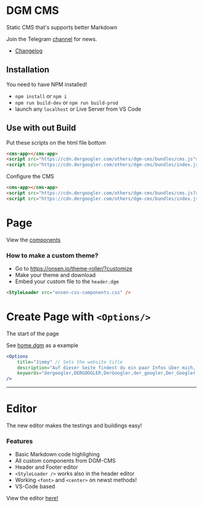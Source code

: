 # DGM CMS

Static CMS that's supports better Markdown

Join the Telegram [channel](https://t.me/dergoogler) for news.

- [Changelog](https://github.com/DerGoogler/dgm-cms/blob/master/CHANGELOG.md)

## Installation

You need to have NPM installed!

- `npm install` or `npm i`
- `npm run build-dev` or `npm run build-prod`
- launch any `localhost` or Live Server from VS Code

## Use with out Build

Put these scripts on the html file bottom

```html
<cms-app></cms-app>
<script src="https://cdn.dergoogler.com/others/dgm-cms/bundles/cms.js"></script>
<script src="https://cdn.dergoogler.com/others/dgm-cms/bundles/index.js"></script>
```

Configure the CMS

```html
<cms-app></cms-app>
<script src="https://cdn.dergoogler.com/others/dgm-cms/bundles/cms.js?afterTitle= | Google - Support&platform=ios"></script>
<script src="https://cdn.dergoogler.com/others/dgm-cms/bundles/index.js"></script>
```

# Page

View the [components](https://github.com/DerGoogler/dgm-cms/blob/master/COMPONENTS.md)

### How to make a custom theme?

- Go to https://onsen.io/theme-roller/?customize
- Make your theme and download
- Embed your custom file to the `header.dgm`

```html
<StyleLoader src="onsen-css-components.css" />
```

# Create Page with `<Options/>`

The start of the page

See [home.dgm](https://github.com/DerGoogler/dgm-cms/blob/master/pages/home.dgm) as a example

```jsx
<Options
	title="Jimmy" // Sets the website title
	description="Auf dieser Seite findest du ein paar Infos über mich, sowie meinen Musik Geschmack!" // description for the website
	keywords="dergoogler,DERGOOGLER,DerGoogler,der_googler,Der_Googler,DER_GOOGLER,JIMMY,jimmy,dergoogler.com,www.dergoogler.com" // keyword for the website
/>
```

---

# Editor

The new editor makes the testings and buildings easy!

### Features

- Basic Markdown code highlighing
- All custom components from DGM-CMS
- Header and Footer editor
- `<StyleLoader />` works also in the header editor
- Working `<font>` and `<center>` on newst methods!
- VS-Code based

View the editor [here!](https://dergoogler.com/editor/)
